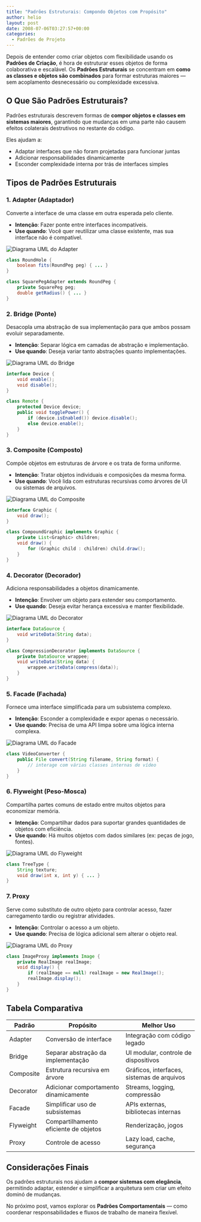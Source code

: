 ```yaml
---
title: "Padrões Estruturais: Compondo Objetos com Propósito"
author: helio
layout: post
date: 2008-07-06T03:27:57+00:00
categories:
  - Padrões de Projeto
---
```


Depois de entender como criar objetos com flexibilidade usando os **Padrões de Criação**, é hora de estruturar esses objetos de forma colaborativa e escalável.
Os **Padrões Estruturais** se concentram em **como as classes e objetos são combinados** para formar estruturas maiores — sem acoplamento desnecessário ou complexidade excessiva.

## O Que São Padrões Estruturais?

Padrões estruturais descrevem formas de **compor objetos e classes em sistemas maiores**, garantindo que mudanças em uma parte não causem efeitos colaterais destrutivos no restante do código.

Eles ajudam a:

- Adaptar interfaces que não foram projetadas para funcionar juntas
- Adicionar responsabilidades dinamicamente
- Esconder complexidade interna por trás de interfaces simples

## Tipos de Padrões Estruturais

### 1. Adapter (Adaptador)

Converte a interface de uma classe em outra esperada pelo cliente.

- **Intenção**: Fazer ponte entre interfaces incompatíveis.
- **Use quando**: Você quer reutilizar uma classe existente, mas sua interface não é compatível.

<img src="/uploads/2008/07/adapter-pattern.png" alt="Diagrama UML do Adapter" class="structural-pattern-img">

```java
class RoundHole {
    boolean fits(RoundPeg peg) { ... }
}

class SquarePegAdapter extends RoundPeg {
    private SquarePeg peg;
    double getRadius() { ... }
}
```

### 2. Bridge (Ponte)

Desacopla uma abstração de sua implementação para que ambos possam evoluir separadamente.

- **Intenção**: Separar lógica em camadas de abstração e implementação.
- **Use quando**: Deseja variar tanto abstrações quanto implementações.

<img src="/uploads/2008/07/bridge-pattern.png" alt="Diagrama UML do Bridge" class="structural-pattern-img">

```java
interface Device {
    void enable();
    void disable();
}

class Remote {
    protected Device device;
    public void togglePower() {
        if (device.isEnabled()) device.disable();
        else device.enable();
    }
}
```

### 3. Composite (Composto)

Compõe objetos em estruturas de árvore e os trata de forma uniforme.

- **Intenção**: Tratar objetos individuais e composições da mesma forma.
- **Use quando**: Você lida com estruturas recursivas como árvores de UI ou sistemas de arquivos.

<img src="/uploads/2008/07/composite-pattern.png" alt="Diagrama UML do Composite" class="structural-pattern-img">

```java
interface Graphic {
    void draw();
}

class CompoundGraphic implements Graphic {
    private List<Graphic> children;
    void draw() {
        for (Graphic child : children) child.draw();
    }
}
```

### 4. Decorator (Decorador)

Adiciona responsabilidades a objetos dinamicamente.

- **Intenção**: Envolver um objeto para estender seu comportamento.
- **Use quando**: Deseja evitar herança excessiva e manter flexibilidade.

<img src="/uploads/2008/07/decorator-pattern.png" alt="Diagrama UML do Decorator" class="structural-pattern-img">

```java
interface DataSource {
    void writeData(String data);
}

class CompressionDecorator implements DataSource {
    private DataSource wrappee;
    void writeData(String data) {
        wrappee.writeData(compress(data));
    }
}
```

### 5. Facade (Fachada)

Fornece uma interface simplificada para um subsistema complexo.

- **Intenção**: Esconder a complexidade e expor apenas o necessário.
- **Use quando**: Precisa de uma API limpa sobre uma lógica interna complexa.

<img src="/uploads/2008/07/facade-pattern.png" alt="Diagrama UML do Facade" class="structural-pattern-img">

```java
class VideoConverter {
    public File convert(String filename, String format) {
        // interage com várias classes internas de vídeo
    }
}
```

### 6. Flyweight (Peso-Mosca)

Compartilha partes comuns de estado entre muitos objetos para economizar memória.

- **Intenção**: Compartilhar dados para suportar grandes quantidades de objetos com eficiência.
- **Use quando**: Há muitos objetos com dados similares (ex: peças de jogo, fontes).

<img src="/uploads/2008/07/flyweight-pattern.png" alt="Diagrama UML do Flyweight" class="structural-pattern-img">

```java
class TreeType {
    String texture;
    void draw(int x, int y) { ... }
}
```

### 7. Proxy

Serve como substituto de outro objeto para controlar acesso, fazer carregamento tardio ou registrar atividades.

- **Intenção**: Controlar o acesso a um objeto.
- **Use quando**: Precisa de lógica adicional sem alterar o objeto real.

<img src="/uploads/2008/07/proxy-pattern.png" alt="Diagrama UML do Proxy" class="structural-pattern-img">

```java
class ImageProxy implements Image {
    private RealImage realImage;
    void display() {
        if (realImage == null) realImage = new RealImage();
        realImage.display();
    }
}
```

## Tabela Comparativa

| Padrão    | Propósito                             | Melhor Uso                                 |
| --------- | ------------------------------------- | ------------------------------------------ |
| Adapter   | Conversão de interface                | Integração com código legado               |
| Bridge    | Separar abstração da implementação    | UI modular, controle de dispositivos       |
| Composite | Estrutura recursiva em árvore         | Gráficos, interfaces, sistemas de arquivos |
| Decorator | Adicionar comportamento dinamicamente | Streams, logging, compressão               |
| Facade    | Simplificar uso de subsistemas        | APIs externas, bibliotecas internas        |
| Flyweight | Compartilhamento eficiente de objetos | Renderização, jogos                        |
| Proxy     | Controle de acesso                    | Lazy load, cache, segurança                |

## Considerações Finais

Os padrões estruturais nos ajudam a **compor sistemas com elegância**, permitindo adaptar, estender e simplificar a arquitetura sem criar um efeito dominó de mudanças.

No próximo post, vamos explorar os **Padrões Comportamentais** — como coordenar responsabilidades e fluxos de trabalho de maneira flexível.
